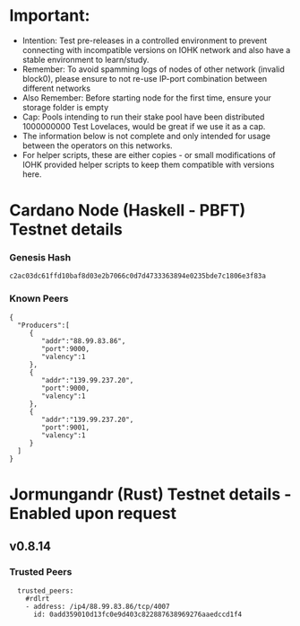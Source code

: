 # Important:
- Intention: Test pre-releases in a controlled environment to prevent connecting with incompatible versions on IOHK network and also have a stable environment to learn/study.
- Remember: To avoid spamming logs of nodes of other network (invalid block0), please ensure to not re-use IP-port combination between different networks
- Also Remember: Before starting node for the first time, ensure your storage folder is empty
- Cap: Pools intending to run their stake pool have been distributed 1000000000 Test Lovelaces, would be great if we use it as a cap.
- The information below is not complete and only intended for usage between the operators on this networks.
- For helper scripts, these are either copies - or small modifications of IOHK provided helper scripts to keep them compatible with versions here.

# Cardano Node (Haskell - PBFT) Testnet details

### Genesis Hash
```
c2ac03dc61ffd10baf8d03e2b7066c0d7d4733363894e0235bde7c1806e3f83a
```

### Known Peers

```
{
  "Producers":[
     {
        "addr":"88.99.83.86",
        "port":9000,
        "valency":1
     },
     {
        "addr":"139.99.237.20",
        "port":9000,
        "valency":1
     },
     {
        "addr":"139.99.237.20",
        "port":9001,
        "valency":1
     }
  ]
}
```

# Jormungandr (Rust) Testnet details - Enabled upon request

## v0.8.14

### Trusted Peers
```
  trusted_peers:
    #rdlrt
    - address: /ip4/88.99.83.86/tcp/4007
      id: 0add359010d13fc0e9d403c822887638969276aaedccd1f4
```
